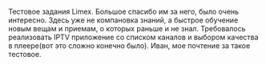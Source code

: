 Тестовое задания Limex. Большое спасибо им за него, было очень интересно. Здесь уже не компановка знаний, а быстрое обучение новым вещам и приемам, о которых раньше и не знал.
Требовалось реализовать IPTV приложение со списком каналов и выбором качества в плеере(вот это сложно конечно было).
Иван, мое почтение за такое тестовое.
